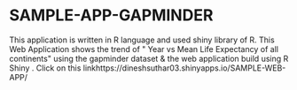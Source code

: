 # SAMPLE-APP-GAPMINDER
This application is written in R language and used shiny library of R.
This Web Application shows the trend of  "  Year vs Mean Life Expectancy of all continents"  using the gapminder dataset    &amp; the web application build using R Shiny .
Click on this linkhttps://dineshsuthar03.shinyapps.io/SAMPLE-WEB-APP/
